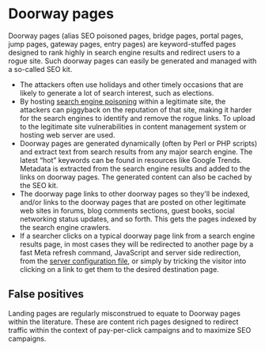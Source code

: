 # Doorway pages

Doorway pages (alias SEO poisoned pages, bridge pages, portal pages, jump pages, gateway pages, entry pages) are keyword­-stuffed pages designed to rank highly in search engine results and redirect users to a rogue site. Such doorway pages can easily be generated and managed with a so-called SEO kit.

* The attackers often use holidays and other timely occasions that are likely to generate a lot of search interest, such as elections.
* By hosting [search engine poisoning](se/attacks/Search-engine-poisoning.md) within a legitimate site, the attackers can piggyback on the reputation of that site, making it harder for the search engines to identify and remove the rogue links. To upload to the legitimate site vulnerabilities in content management system or hosting web server are used.
* Doorway pages are generated dynamically (often by Perl or PHP scripts) and extract text from search results from any major search engine. The latest “hot” keywords can be found in resources like Google Trends. Metadata is extracted from the search engine results and added to the links on doorway pages. The generated content can also be cached by the SEO kit.
* The doorway page links to other doorway pages so they'll be indexed, and/or links to the doorway pages that are posted on other legitimate web sites in forums, blog comments sections, guest books, social networking status updates, and so forth. This gets the pages indexed by the search engine crawlers.
* If a searcher clicks on a typical doorway page link from a search engine results page, in most cases they will be redirected to another page by a fast Meta refresh command, JavaScript and server side redirection, from the [server configuration file](Misconfigurations.md), or simply by tricking the visitor into clicking on a link to get them to the desired destination page.

## False positives

Landing pages are regularly misconstrued to equate to Doorway pages within the literature. These are content rich pages designed to redirect traffic within the context of pay-per-click campaigns and to maximize SEO campaigns. 


